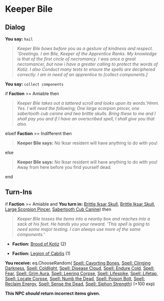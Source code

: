# Keeper Bile
## Dialog

**You say:** `hail`



>*Keeper Bile bows before you as a gesture of kindness and respect. 'Greetings. I am Bile, Keeper of the Apprentice Ranks. My knowledge is that of the first circle of necromancy. I was once a great necromancer, but now i have a greater calling to protect the words of Kotiz. I also Conduct many tests to ensure the spells are deciphered correctly. I am in need of an apprentice to [collect components.]*

**You say:** `collect components`



if **Faction** >= Amiable then



>*Keeper Bile takes out a tattered scroll and looks upon its words.'Hmm. Yes. I will need the following; One large scorpion pincer, one sabertooth cub canine and two brittle skulls. Bring these to me and I shall pay you and if I have an overscribed spell, I shall give you that also.*


elseif **Faction** >= Indifferent then



>**Keeper Bile says:** No Iksar resident will have anything to do with you!


else



>**Keeper Bile says:** No Iksar resident will have anything to do with you!   Away from here before you find yourself dead.

end

## Turn-Ins




if **Faction** >= Amiable and  **You turn in:** [Brittle Iksar Skull](/item/12739), [Brittle Iksar Skull](/item/12739), [Large Scorpion Pincer](/item/12659), [Sabertooth Cub Canine](/item/12426)) then


>*Keeper Bile tosses the items into a nearby box and reaches into a sack at his feet. He hands you your reward. 'This spell is going to need some major testing. I can always use more of the same components.'*


* __Faction:__ [Brood of Kotiz](/faction/443) (2)


* __Faction:__ [Legion of Cabilis](/faction/441) (1)


 **You receive:** eq.ChooseRandom( [Spell: Cavorting Bones](/item/15338), [Spell: Clinging Darkness](/item/15344), [Spell: Coldlight](/item/15339), [Spell: Disease Cloud](/item/15340), [Spell: Endure Cold](/item/15225), [Spell: Fear](/item/15229), [Spell: Grim Aura](/item/15346), [Spell: Leering Corpse](/item/15491), [Spell: Lifespike](/item/15502), [Spell: Lifetap](/item/15341), [Spell: Locate Corpse](/item/15342), [Spell: Numb the Dead](/item/15347), [Spell: Poison Bolt](/item/15348), [Spell: Reclaim Energy](/item/15331), [Spell: Sense the Dead](/item/15221), [Spell: Siphon Strength](/item/15343)) (+100 exp)

**This NPC *should* return incorrect items given.**
